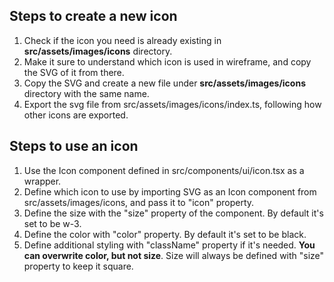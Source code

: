 ## Steps to create a new icon

1. Check if the icon you need is already existing in **src/assets/images/icons** directory.
2. Make it sure to understand which icon is used in wireframe, and copy the SVG of it from there.
3. Copy the SVG and create a new file under **src/assets/images/icons** directory with the same name.
4. Export the svg file from src/assets/images/icons/index.ts, following how other icons are exported.

## Steps to use an icon

1. Use the Icon component defined in src/components/ui/icon.tsx as a wrapper.
2. Define which icon to use by importing SVG as an Icon component from src/assets/images/icons, and pass it to "icon" property.
3. Define the size with the "size" property of the component. By default it's set to be w-3.
4. Define the color with "color" property. By default it's set to be black.
5. Define additional styling with "className" property if it's needed. **You can overwrite color, but not size**. Size will always be defined with "size" property to keep it square.
